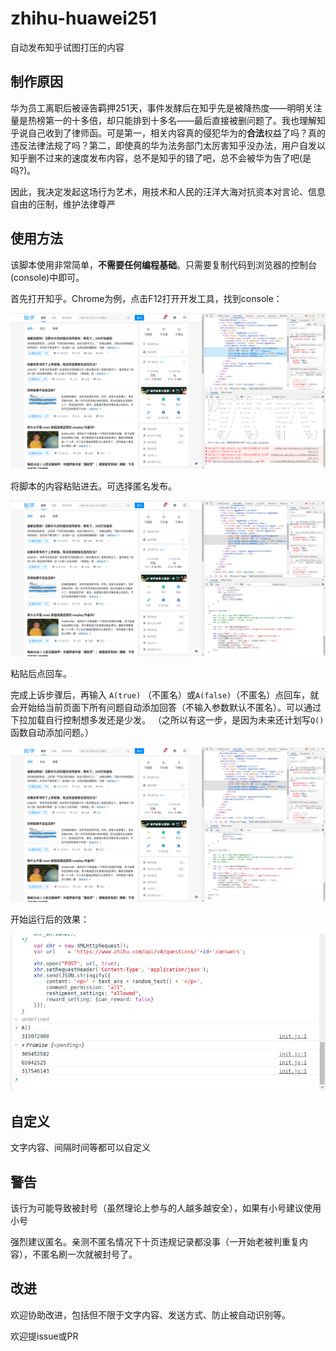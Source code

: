 # zhihu-huawei251
自动发布知乎试图打压的内容

## 制作原因
华为员工离职后被诬告羁押251天，事件发酵后在知乎先是被降热度——明明关注量是热榜第一的十多倍，却只能排到十多名——最后直接被删问题了。我也理解知乎说自己收到了律师函。可是第一，相关内容真的侵犯华为的**合法**权益了吗？真的违反法律法规了吗？第二，即使真的华为法务部门太厉害知乎没办法，用户自发以知乎删不过来的速度发布内容，总不是知乎的错了吧，总不会被华为告了吧(是吗?)。

因此，我决定发起这场行为艺术，用技术和人民的汪洋大海对抗资本对言论、信息自由的压制，维护法律尊严

## 使用方法
该脚本使用非常简单，**不需要任何编程基础**。只需要复制代码到浏览器的控制台(console)中即可。

首先打开知乎。Chrome为例，点击F12打开开发工具，找到console：

![](cons1.png)

将脚本的内容粘贴进去。可选择匿名发布。

![](cons2.png)

粘贴后点回车。

完成上诉步骤后，再输入 ``A(true)`` （不匿名）或``A(false)``（不匿名）点回车，就会开始给当前页面下所有问题自动添加回答（不输入参数默认不匿名）。可以通过下拉加载自行控制想多发还是少发。
（之所以有这一步，是因为未来还计划写``Q()``函数自动添加问题。）

![](cons3.png)

开始运行后的效果：

![](run.png)

## 自定义
文字内容、间隔时间等都可以自定义



## 警告

该行为可能导致被封号（虽然理论上参与的人越多越安全），如果有小号建议使用小号

强烈建议匿名。亲测不匿名情况下十页违规记录都没事（一开始老被判重复内容），不匿名刷一次就被封号了。



## 改进

欢迎协助改进，包括但不限于文字内容、发送方式、防止被自动识别等。

欢迎提issue或PR

